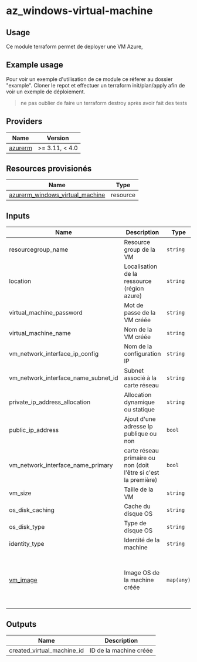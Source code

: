 # az_windows-virtual-machine

## Usage

Ce module terraform permet de deployer une VM Azure,

## Example usage 

Pour voir un exemple d'utilisation de ce module ce réferer au dossier "example".
Cloner le repot et effectuer un terraform init/plan/apply afin de voir un exemple de déploiement.

> ne pas oublier de faire un terraform destroy après avoir fait des tests


## Providers

| Name | Version |
|------|---------|
| [azurerm](https://registry.terraform.io/providers/hashicorp/azurerm/latest/docs) | >= 3.11, < 4.0 |


## Resources provisionés

| Name | Type |
|------|------|
| [azurerm_windows_virtual_machine](https://registry.terraform.io/providers/hashicorp/azurerm/latest/docs/resources/windows_virtual_machine) | resource |


## Inputs

| Name | Description | Type | Default | Required |
|------|-------------|------|---------|:--------:|
| resourcegroup_name | Resource group de la VM | `string` | null | yes |
| location | Localisation de la ressource (région azure) | `string` | null | yes |
| virtual_machine_password | Mot de passe de la VM créée | `string` | "" | no |
| virtual_machine_name | Nom de la VM créée | `string` | null | yes |
| vm_network_interface_ip_config | Nom de la configuration IP | `string` | "ipconfig1" | no |
| vm_network_interface_name_subnet_id | Subnet associé à la carte réseau | `string` | null | yes |
| private_ip_address_allocation | Allocation dynamique ou statique | `string` | "Dynamic" | no |
| public_ip_address | Ajout d'une adresse Ip publique ou non | `bool` | false | no |
| vm_network_interface_name_primary | carte réseau primaire ou non (doit l'être si c'est la première) | `bool` | true | no |
| vm_size | Taille de la VM | `string` | "Standard_B2s" | no |
| os_disk_caching | Cache du disque OS | `string` | "ReadWrite" | no |
| os_disk_type | Type de disque OS | `string` | "Standard_LRS" | no |
| identity_type | Identité de la machine | `string` | "SystemAssigned" | no |
| [vm_image](https://learn.microsoft.com/en-us/azure/virtual-machines/linux/cli-ps-findimage) | Image OS de la machine créée | `map(any)` | <pre>{<br>  "publisher": "MicrosoftWindowsServer",<br>  "offer": "WindowsServer",<br>  "sku": "2019-Datacenter",<br>  "version": "latest"<br>}</pre> | no |


## Outputs

| Name | Description |
|------|-------------|
| created_virtual_machine_id | ID de la machine créée |

